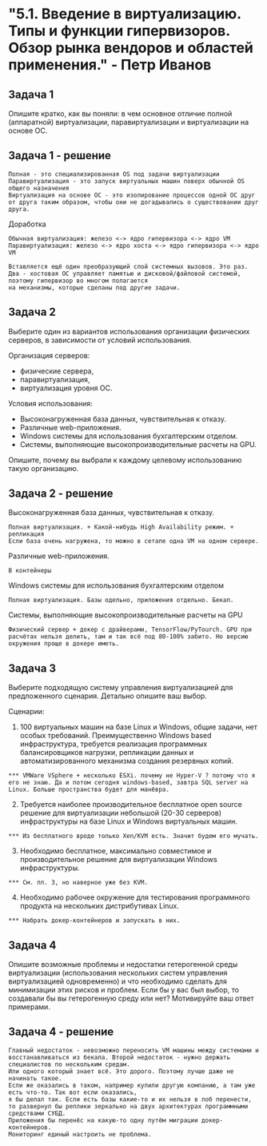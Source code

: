 <h1>"5.1. Введение в виртуализацию. Типы и функции гипервизоров. Обзор рынка вендоров и областей применения." - Петр Иванов</h1>

## Задача 1

Опишите кратко, как вы поняли: в чем основное отличие полной (аппаратной) виртуализации, паравиртуализации и виртуализации на основе ОС.

## Задача 1 - решение
~~~
Полная - это специализированная OS под задачи виртуализации
Паравиртуализация - это запуск виртуальных машин поверх обычной OS общего назначения 
Виртуализация на основе ОС - это изолирование процессов одной ОС друг от друга таким образом, чтобы они не догадывались о существовании друг друга.
~~~

Доработка
~~~
Обычная виртуализация: железо <-> ядро гипервизора <-> ядро VM
Паравиртуализация: железо <-> ядро хоста <-> ядро гипервизора <-> ядро VM

Вставляется ещё один преобразующий слой системных вызовов. Это раз. 
Два - хостовая ОС управляет памятью и дисковой/файловой системой, поэтому гипервизор во многом полагается
на механизмы, которые сделаны под другие задачи.   
~~~

## Задача 2

Выберите один из вариантов использования организации физических серверов, в зависимости от условий использования.

Организация серверов:
- физические сервера,
- паравиртуализация,
- виртуализация уровня ОС.

Условия использования:
- Высоконагруженная база данных, чувствительная к отказу.
- Различные web-приложения.
- Windows системы для использования бухгалтерским отделом.
- Системы, выполняющие высокопроизводительные расчеты на GPU.

Опишите, почему вы выбрали к каждому целевому использованию такую организацию.

## Задача 2 - решение

Высоконагруженная база данных, чувствительная к отказу.  
~~~
Полная виртуализация. + Какой-нибудь High Availability режим. + репликация 
Если база очень нагружена, то можно в сетапе одна VM на одном сервере. 
~~~

Различные web-приложения.
~~~
В контейнеры
~~~

Windows системы для использования бухгалтерским отделом
~~~
Полная виртуализация. Базы одельно, приложения отдельно. Бекап. 
~~~

Системы, выполняющие высокопроизводительные расчеты на GPU
~~~
Физический сервер + докер c драйверами, TensorFlow/PyTourch. GPU при расчётах нельзя делить, там и так всё под 80-100% забито. Но версию окружения проще в докере иметь.  
~~~


## Задача 3

Выберите подходящую систему управления виртуализацией для предложенного сценария. Детально опишите ваш выбор.

Сценарии:

1. 100 виртуальных машин на базе Linux и Windows, общие задачи, нет особых требований. Преимущественно Windows based инфраструктура, требуется реализация программных балансировщиков нагрузки, репликации данных и автоматизированного механизма создания резервных копий.
~~~
*** VMWare VSphere + несколько ESXi. почему не Hyper-V ? потому что я его не знаю. Да и потом сегодня windows-based, завтра SQL server на Linux. Больше пространства будет для манёвра.
~~~

2. Требуется наиболее производительное бесплатное open source решение для виртуализации небольшой (20-30 серверов) инфраструктуры на базе Linux и Windows виртуальных машин.
~~~
*** Из бесплатного вроде только Xen/KVM есть. Значит будем его мучать.  
~~~


3. Необходимо бесплатное, максимально совместимое и производительное решение для виртуализации Windows инфраструктуры.
~~~
*** См. пп. 3, но наверное уже без KVM. 
~~~


4. Необходимо рабочее окружение для тестирования программного продукта на нескольких дистрибутивах Linux.
~~~
*** Набрать докер-контейнеров и запускать в них. 
~~~



## Задача 4

Опишите возможные проблемы и недостатки гетерогенной среды виртуализации (использования нескольких систем управления виртуализацией одновременно) и что необходимо сделать для минимизации этих рисков и проблем. Если бы у вас был выбор, то создавали бы вы гетерогенную среду или нет? Мотивируйте ваш ответ примерами.

## Задача 4 - решение

~~~
Главный недостаток - невозможно переносить VM машины между системами и восстанавливаться из бекапа. Второй недостаток - нужно держать специалистов по нескольким средам. 
Или одного который знает всё. Это дорого. Поэтому лучше даже не начинать такое. 
Если же оказались в таком, например купили другую компанию, а там уже есть что-то. Так вот если оказались, 
я бы делал так. Если есть базы какие-то и их нельзя в лоб перенести, то развернул бы реплики зеркально на двух архитектурах программными средствами СУБД. 
Приложения бы перенёс на какую-то одну путём миграции докер-контейнеров. 
Мониторинг единый настроить не проблема.
~~~